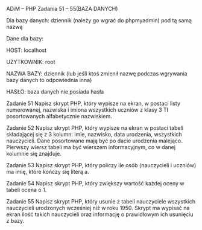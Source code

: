 ADiM – PHP Zadania 51 – 55(BAZA DANYCH)

Dla bazy danych: dziennik (należy go wgrać do phpmyadmin) pod tą samą nazwą

Dane dla bazy:

HOST: localhost

UZYTKOWNIK: root

NAZWA BAZY: dziennik (lub jeśli ktoś zmienił nazwę podczas wgrywania bazy danych to odpowiednia inna)

HASŁO: baza danych nie posiada hasła

Zadanie 51
Napisz skrypt PHP, który wypisze na ekran, w postaci listy numerowanej, nazwiska i imiona wszystkich uczniów z klasy 3 TI posortowanych alfabetycznie nazwiskiem.

Zadanie 52
Napisz skrypt PHP, który wypisze na ekran w postaci tabeli składającej się z 3 kolumn: imie, nazwisko, data urodzenia, wszystkich nauczycieli. Dane posortowane mają być po dacie urodzenia malejąco. Pierwszy wiersz tabeli ma być wierszem informacyjnym, co w danej kolumnie się znajduje.

Zadanie 53
Napisz skrypt PHP, który policzy ile osób (nauczycieli i uczniów) ma imię, które kończy się literą a.

Zadanie 54
Napisz skrypt PHP, który zwiększy wartość każdej oceny w tabeli ocena o 1.

Zadanie 55
Napisz skrypt PHP, który usunie z tabeli nauczyciele wszystkich nauczycieli urodzonych wcześniej niż w roku 1950. Skrypt ma wypisać na ekran ilość takich nauczycieli oraz informację o prawidłowym ich usunięciu z bazy.
